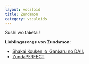 ```yaml
---
layout: vocaloid
title: Zundamon
category: vocaloids
---
```


Sushi wo tabetai!

<div>
    <b>Lieblingssongs von Zundamon:</b>
    <ul>
        <li><a href="https://youtu.be/Or5lCqWyYE8?si=0Rs24Y8ZFr6Qo8bB">Shakai Kouken ☆ Ganbaru no DA!!.</a></li>
        <li><a href="https://youtu.be/FMVbreXqxaU?si=Zm0-84vAjyqAL2ma">ZundaPERFECT</a></li>
    </ul>
</div>